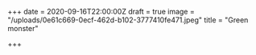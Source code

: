 +++
date = 2020-09-16T22:00:00Z
draft = true
image = "/uploads/0e61c669-0ecf-462d-b102-3777410fe471.jpeg"
title = "Green monster"

+++
